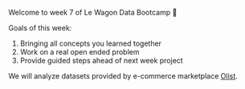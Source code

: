 Welcome to week 7 of Le Wagon Data Bootcamp 🎉

Goals of this week:
1. Bringing all concepts you learned together
1. Work on a real open ended problem
1. Provide guided steps ahead of next week project

We will analyze datasets provided by e-commerce marketplace [Olist](www.olist.com).
